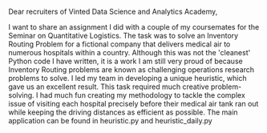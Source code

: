 Dear recruiters of Vinted Data Science and Analytics Academy,

I want to share an assignment I did with a couple of my coursemates for the Seminar on Quantitative Logistics. The task was to solve an Inventory Routing Problem for a fictional company that delivers medical air to numerous hospitals within a country. Although this was not the 'cleanest' Python code I have written, it is a work I am still very proud of because Inventory Routing problems are known as challenging operations research problems to solve. I led my team in developing a unique heuristic, which gave us an excellent result. This task required much creative problem-solving. I had much fun creating my methodology to tackle the complex issue of visiting each hospital precisely before their medical air tank ran out while keeping the driving distances as efficient as possible. The main application can be found in heuristic.py and heuristic_daily.py
